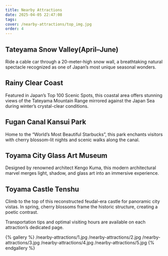 ```yaml
---
title: Nearby Attractions​
date: 2025-04-05 22:47:08
tags:
cover: /nearby-attractions/top_img.jpg
order: 4
---
```


## ​Tateyama Snow Valley​​ (April–June)
Ride a cable car through a ​​20-meter-high snow wall​​, a breathtaking natural spectacle recognized as one of Japan’s most unique seasonal wonders.

## ​​Rainy Clear Coast​​
Featured in Japan’s Top 100 Scenic Spots, this coastal area offers stunning views of the ​​Tateyama Mountain Range​​ mirrored against the Japan Sea during winter’s crystal-clear conditions.

## ​​Fugan Canal Kansui Park​​
Home to the ​​“World’s Most Beautiful Starbucks”​​, this park enchants visitors with ​​cherry blossom-lit nights​​ and scenic walks along the canal.

## ​​Toyama City Glass Art Museum​​
Designed by renowned architect ​​Kengo Kuma​​, this modern architectural marvel merges light, shadow, and glass art into an immersive experience.

## ​​Toyama Castle Tenshu​​
Climb to the top of this reconstructed feudal-era castle for panoramic city vistas. In spring, cherry blossoms frame the historic structure, creating a poetic contrast.

Transportation tips and optimal visiting hours are available on each attraction’s dedicated page.

{% gallery %}
/nearby-attractions/1.jpg
/nearby-attractions/2.jpg
/nearby-attractions/3.jpg
/nearby-attractions/4.jpg
/nearby-attractions/5.jpg
{% endgallery %}